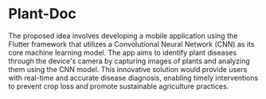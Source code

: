 # Plant-Doc
The proposed idea involves developing a mobile application using the Flutter framework that utilizes a Convolutional Neural Network (CNN) as its core machine learning model. The app aims to identify plant diseases through the device's camera by capturing images of plants and analyzing them using the CNN model. This innovative solution would provide users with real-time and accurate disease diagnosis, enabling timely interventions to prevent crop loss and promote sustainable agriculture practices.




